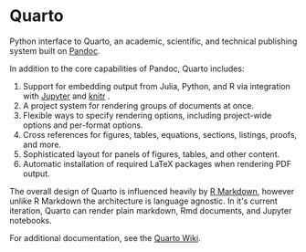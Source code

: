 # Quarto

Python interface to Quarto, an academic, scientific, and technical publishing system built on [Pandoc](https://pandoc.org).

In addition to the core capabilities of Pandoc, Quarto includes:

1.  Support for embedding output from Julia, Python, and R via integration with [Jupyter](https://jupyter.org/) and [knitr](https://yihui.org/knitr/) .
2.  A project system for rendering groups of documents at once.
3.  Flexible ways to specify rendering options, including project-wide options and per-format options.
4.  Cross references for figures, tables, equations, sections, listings, proofs, and more.
5.  Sophisticated layout for panels of figures, tables, and other content.
6.  Automatic installation of required LaTeX packages when rendering PDF output.

The overall design of Quarto is influenced heavily by [R Markdown](https://rmarkdown.rstudio.com/), however unlike R Markdown the architecture is language agnostic. In it's current iteration, Quarto can render plain markdown, Rmd documents, and Jupyter notebooks.

For additional documentation, see the [Quarto Wiki](https://github.com/quarto-dev/quarto-cli/wiki).

